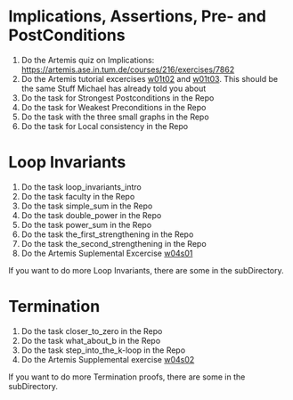 # Implications, Assertions, Pre- and PostConditions
1. Do the Artemis quiz on Implications: https://artemis.ase.in.tum.de/courses/216/exercises/7862
2. Do the Artemis tutorial excercises [w01t02](https://artemis.ase.in.tum.de/courses/189/exercises6741) and [w01t03](https://artemis.ase.in.tum.de/courses/189/exercises/6742). This should be the same Stuff Michael has already told you about
3. Do the task for Strongest Postconditions in the Repo
4. Do the task for Weakest Preconditions in the Repo
5. Do the task with the three small graphs in the Repo
6. Do the task for Local consistency in the Repo

# Loop Invariants

1. Do the task loop_invariants_intro
2. Do the task faculty in the Repo
3. Do the task simple_sum in the Repo
4. Do the task double_power in the Repo
5. Do the task power_sum in the Repo
6. Do the task the_first_strengthening in the Repo
7. Do the task the_second_strengthening in the Repo
8. Do the Artemis Suplemental Excercise [w04s01](https://artemis.ase.in.tum.de/courses/189/exercises/6892)

If you want to do more Loop Invariants, there are some in the subDirectory.

# Termination

1. Do the task closer_to_zero in the Repo
2. Do the task what_about_b in the Repo
3. Do the task step_into_the_k-loop in the Repo
4. Do the Artemis Supplemental exercise [w04s02](https://artemis.ase.in.tum.de/courses/189/exercises/6893)
   
If you want to do more Termination proofs, there are some in the subDirectory.
